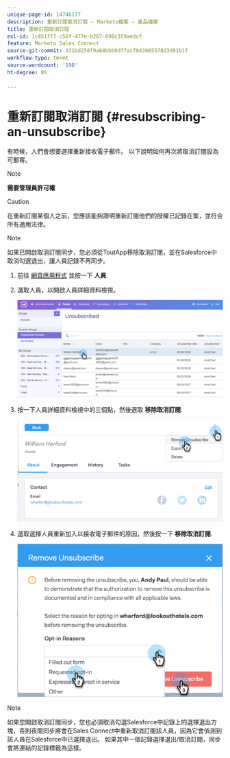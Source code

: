 ```yaml
---
unique-page-id: 14746177
description: 重新訂閱取消訂閱 — Marketo檔案 — 產品檔案
title: 重新訂閱取消訂閱
exl-id: 1c451ff7-c56f-477e-b287-898c359aedcf
feature: Marketo Sales Connect
source-git-commit: 431bd258f9a68bbb9df7acf043085578d3d91b1f
workflow-type: tm+mt
source-wordcount: '198'
ht-degree: 0%

---
```


# 重新訂閱取消訂閱 {#resubscribing-an-unsubscribe}

有時候，人們會想要選擇重新接收電子郵件。 以下說明如何再次將取消訂閱設為可郵寄。

>[!NOTE]
>
>**需要管理員許可權**

>[!CAUTION]
>
>在重新訂閱某個人之前，您應該能夠證明重新訂閱他們的授權已記錄在案，並符合所有適用法律。

>[!NOTE]
>
>如果已開啟取消訂閱同步，您必須從ToutApp移除取消訂閱，並在Salesforce中取消勾選退出，讓人員記錄不再同步。

1. 前往 [網頁應用程式](https://toutapp.com/login) 並按一下 **人員**.

1. 選取人員，以開啟人員詳細資料檢視。

   ![](assets/two.png)

1. 按一下人員詳細資料檢視中的三個點，然後選取 **移除取消訂閱**.

   ![](assets/three.png)

1. 選取選擇人員重新加入以接收電子郵件的原因，然後按一下 **移除取消訂閱**.

   ![](assets/four.png)

>[!NOTE]
>
>如果您開啟取消訂閱同步，您也必須取消勾選Salesforce中記錄上的選擇退出方塊，否則夜間同步將會在Sales Connect中重新取消訂閱該人員，因為它會偵測到該人員在Salesforce中已選擇退出。 如果其中一個記錄選擇退出/取消訂閱，同步會將連結的記錄標籤為這樣。
